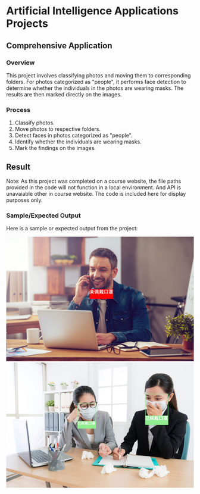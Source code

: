# Artificial Intelligence Applications Projects

## Comprehensive Application

### Overview

This project involves classifying photos and moving them to corresponding folders. For photos categorized as "people", it performs face detection to determine whether the individuals in the photos are wearing masks. The results are then marked directly on the images.

### Process

1. Classify photos.
2. Move photos to respective folders.
3. Detect faces in photos categorized as "people".
4. Identify whether the individuals are wearing masks.
5. Mark the findings on the images.

## Result

Note: As this project was completed on a course website, the file paths provided in the code will not function in a local environment. And API is unavaiable other in course website. The code is included here for display purposes only.

### Sample/Expected Output

Here is a sample or expected output from the project:

<img src="./Element/pic1.jpeg" width="700" alt="Sample Output"/>
<img src="./Element/pic2.jpeg" width="700" alt="Sample Output"/>
